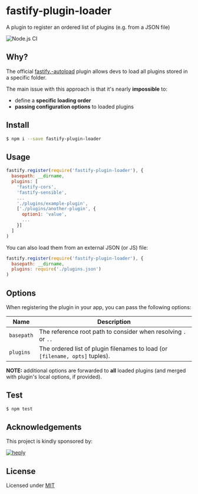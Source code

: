 # fastify-plugin-loader

A plugin to register an ordered list of plugins (e.g. from a JSON file)

![Node.js CI](https://github.com/heply/fastify-plugin-loader/workflows/Node.js%20CI/badge.svg)

## Why?

The official [fastify.-autoload](https://github.com/fastify/fastify-autoload) plugin allows devs to load all plugins stored in a specific folder.

The main issue with this approach is that it's nearly **impossible** to:

- define a **specific loading order**
- **passing configuration options** to loaded plugins

## Install

```bash
$ npm i --save fastify-plugin-loader
```

## Usage

```js
fastify.register(require('fastify-plugin-loader'), {
  basepath: __dirname,
  plugins: [
    'fastify-cors',
    'fastify-sensible',
    ...
    './plugins/example-plugin',
    ['./plugins/another-plugin', {
      option1: 'value',
      ...
    }]
  ]
)
```

You can also load them from an external JSON (or JS) file:

```js
fastify.register(require('fastify-plugin-loader'), {
  basepath: __dirname,
  plugins: require('./plugins.json')
)
```

## Options

When registering the plugin in your app, you can pass the following options:

| Name                | Description                                                         |
|---------------------|---------------------------------------------------------------------|
| `basepath`          | The reference root path to consider when resolving `.` or `..`      |
| `plugins`           | The ordered list of plugin filenames to load (or `[filename, opts]` tuples).                       |

**NOTE:** additional options are forwarded to **all** loaded plugins (and merged with plugin's local options, if provided).

## Test

```bash
$ npm test
```

## Acknowledgements

This project is kindly sponsored by:

[![heply](https://raw.githack.com/heply/brand/master/heply-logo.svg)](https://www.heply.it)

## License

Licensed under [MIT](./LICENSE)
